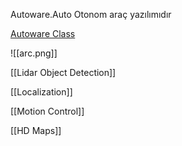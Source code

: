 Autoware.Auto Otonom araç yazılımıdır

[Autoware Class](https://gitlab.com/ApexAI/autowareclass2020/-/tree/master/)

![[arc.png]]

[[Lidar Object Detection]]

[[Localization]]

[[Motion Control]]

[[HD Maps]]

